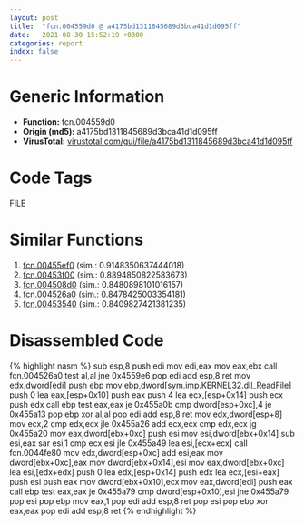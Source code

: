 ```yaml
---
layout: post
title:  "fcn.004559d0 @ a4175bd1311845689d3bca41d1d095ff"
date:   2021-08-30 15:52:19 +0300
categories: report
index: false
---
```


# Generic Information
- **Function:** fcn.004559d0
- **Origin (md5):** a4175bd1311845689d3bca41d1d095ff
- **VirusTotal:** [virustotal.com/gui/file/a4175bd1311845689d3bca41d1d095ff][virustotal_ref]

# Code Tags
<span class="tag" id="FILE">FILE</span>


# Similar Functions

1. [fcn.00455ef0][similar_1_ref] (sim.: 0.9148350637444018)
2. [fcn.00453f00][similar_2_ref] (sim.: 0.8894850822583673)
3. [fcn.004508d0][similar_3_ref] (sim.: 0.8480898101016157)
4. [fcn.004526a0][similar_4_ref] (sim.: 0.8478425003354181)
5. [fcn.00453540][similar_5_ref] (sim.: 0.8409827421381235)


# Disassembled Code

{% highlight nasm %}
sub esp,8
push edi
mov edi,eax
mov eax,ebx
call fcn.004526a0
test al,al
jne 0x4559e6
pop edi
add esp,8
ret 
mov edx,dword[edi]
push ebp
mov ebp,dword[sym.imp.KERNEL32.dll_ReadFile]
push 0
lea eax,[esp+0x10]
push eax
push 4
lea ecx,[esp+0x14]
push ecx
push edx
call ebp
test eax,eax
je 0x455a0b
cmp dword[esp+0xc],4
je 0x455a13
pop ebp
xor al,al
pop edi
add esp,8
ret 
mov edx,dword[esp+8]
mov ecx,2
cmp edx,ecx
jle 0x455a26
add ecx,ecx
cmp edx,ecx
jg 0x455a20
mov eax,dword[ebx+0xc]
push esi
mov esi,dword[ebx+0x14]
sub esi,eax
sar esi,1
cmp ecx,esi
jle 0x455a49
lea esi,[ecx+ecx]
call fcn.0044fe80
mov edx,dword[esp+0xc]
add esi,eax
mov dword[ebx+0xc],eax
mov dword[ebx+0x14],esi
mov eax,dword[ebx+0xc]
lea esi,[edx+edx]
push 0
lea edx,[esp+0x14]
push edx
lea ecx,[esi+eax]
push esi
push eax
mov dword[ebx+0x10],ecx
mov eax,dword[edi]
push eax
call ebp
test eax,eax
je 0x455a79
cmp dword[esp+0x10],esi
jne 0x455a79
pop esi
pop ebp
mov eax,1
pop edi
add esp,8
ret 
pop esi
pop ebp
xor eax,eax
pop edi
add esp,8
ret 
{% endhighlight %}


[similar_1_ref]: /report/fcn.00455ef0@a4175bd1311845689d3bca41d1d095ff
[similar_2_ref]: /report/fcn.00453f00@a4175bd1311845689d3bca41d1d095ff
[similar_3_ref]: /report/fcn.004508d0@a4175bd1311845689d3bca41d1d095ff
[similar_4_ref]: /report/fcn.004526a0@a4175bd1311845689d3bca41d1d095ff
[similar_5_ref]: /report/fcn.00453540@a4175bd1311845689d3bca41d1d095ff
[virustotal_ref]: https://www.virustotal.com/gui/file/a4175bd1311845689d3bca41d1d095ff